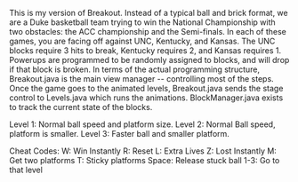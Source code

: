 This is my version of Breakout. Instead of a typical ball and brick format, we are a Duke basketball team trying to win the National Championship with two obstacles: the ACC championship and the Semi-finals. In each of these games, you are facing off against UNC, Kentucky, and Kansas. The UNC blocks require 3 hits to break, Kentucky requires 2, and Kansas requires 1. Powerups are programmed to be randomly assigned to blocks, and will drop if that block is broken. In terms of the actual programming structure, Breakout.java is the main view manager -- controlling most of the steps. Once the game goes to the animated levels, Breakout.java sends the stage control to Levels.java which runs the animations. BlockManager.java exists to track the current state of the blocks. 


Level 1: Normal ball speed and platform size. Level 2: Normal Ball speed, platform is smaller. Level 3: Faster ball and smaller platform. 

Cheat Codes:
W: Win Instantly
R: Reset
L: Extra Lives
Z: Lost Instantly
M: Get two platforms
T: Sticky platforms
Space: Release stuck ball
1-3: Go to that level